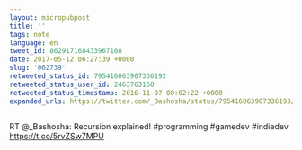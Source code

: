 ```yaml
---
layout: micropubpost
title: ''
tags: note
language: en
tweet_id: 862917168433967108
date: 2017-05-12 06:27:39 +0000
slug: '062739'
retweeted_status_id: 795416063907336192
retweeted_status_user_id: 2463763160
retweeted_status_timestamp: 2016-11-07 00:02:22 +0000
expanded_urls: https://twitter.com/_Bashosha/status/795416063907336193/photo/1,https://twitter.com/_Bashosha/status/795416063907336193/photo/1
---
```

RT @_Bashosha: Recursion explained!
#programming #gamedev #indiedev https://t.co/5rvZSw7MPU
